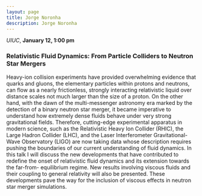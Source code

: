 ```yaml
---
layout: page
title: Jorge Noronha 
description: Jorge Noronha 
---
```


*UIUC*, **January 12, 1:00 pm**

### Relativistic Fluid Dynamics: From Particle Colliders to Neutron Star Mergers
 
Heavy-ion collision experiments have provided overwhelming evidence that quarks
and gluons, the elementary particles within protons and neutrons, can flow as a
nearly frictionless, strongly interacting relativistic liquid over distance
scales not much larger than the size of a proton. On the other hand, with the
dawn of the multi-messenger astronomy era marked by the detection of a binary
neutron star merger, it became imperative to understand how extremely dense
fluids behave under very strong gravitational fields. Therefore, cutting-edge
experimental apparatus in modern science, such as the Relativistic Heavy Ion
Collider (RHIC), the Large Hadron Collider (LHC), and the Laser Interferometer
Gravitational-Wave Observatory (LIGO) are now taking data whose description
requires pushing the boundaries of our current understanding of fluid dynamics.
In this talk I will discuss the new developments that have contributed to
redefine the onset of relativistic fluid dynamics and its extension towards the
far-from- equilibrium regime. New results involving viscous fluids and their
coupling to general relativity will also be presented. These developments pave
the way for the inclusion of viscous effects in neutron star merger
simulations.
